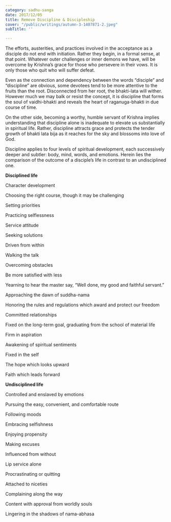 ```yaml
---
category: sadhu-sanga
date: 2017/12/05
title: Remove Discipline & Discipleship
cover: "/public/writings/autumn-3-1407871-2.jpeg"
subTitle: ''

---
```

The efforts, austerities, and practices involved in the acceptance as a disciple do not end with initiation. Rather they begin, in a formal sense, at that point. Whatever outer challenges or inner demons we have, will be overcome by Krishna’s grace for those who persevere in their vows. It is only those who quit who will suffer defeat.

Even as the connection and dependency between the words “disciple” and “discipline” are obvious, some devotees tend to be more attentive to the fruits than the root. Disconnected from her root, the bhakti-lata will wither. However much we may balk or resist the concept, it is discipline that forms the soul of vaidhi-bhakti and reveals the heart of raganuga-bhakti in due course of time.

On the other side, becoming a worthy, humble servant of Krishna implies understanding that discipline alone is inadequate to elevate us substantially in spiritual life. Rather, discipline attracts grace and protects the tender growth of bhakti lata bija as it reaches for the sky and blossoms into love of God.

Discipline applies to four levels of spiritual development, each successively deeper and subtler: body, mind, words, and emotions. Herein lies the comparison of the outcome of a disciple’s life in contrast to an undisciplined one.

**Disciplined life**

Character development

Choosing the right course, though it may be challenging

Setting priorities

Practicing selflessness

Service attitude

Seeking solutions

Driven from within

Walking the talk

Overcoming obstacles

Be more satisfied with less

Yearning to hear the master say, “Well done, my good and faithful servant.”

Approaching the dawn of suddha-nama

Honoring the rules and regulations which award and protect our freedom

Committed relationships

Fixed on the long-term goal, graduating from the school of material life

Firm in aspiration

Awakening of spiritual sentiments

Fixed in the self

The hope which looks upward

Faith which leads forward

**Undisciplined life**

Controlled and enslaved by emotions

Pursuing the easy, convenient, and comfortable route

Following moods

Embracing selfishness

Enjoying propensity

Making excuses

Influenced from without

Lip service alone

Procrastinating or quitting

Attached to niceties

Complaining along the way

Content with approval from worldly souls

Lingering in the shadows of nama-abhasa